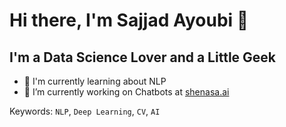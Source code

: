 # Hi there, I'm Sajjad Ayoubi 👋

## I'm a Data Science Lover and a Little Geek

- 🔬 I'm currently learning about NLP
- 🔨 I’m currently working on Chatbots at [shenasa.ai](http://shenasa.ai/)

Keywords: `NLP`, `Deep Learning`, `CV`, `AI`

